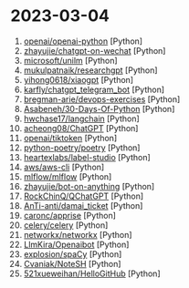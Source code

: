 # 2023-03-04

1. [openai/openai-python](https://github.com/openai/openai-python "The OpenAI Python library provides convenient access to the OpenAI API from applications written in the Python language.") [Python]
2. [zhayujie/chatgpt-on-wechat](https://github.com/zhayujie/chatgpt-on-wechat "使用ChatGPT搭建微信聊天机器人，基于ChatGPT3.5 API和itchat实现。Wechat robot based on ChatGPT, which using OpenAI api and itchat library.") [Python]
3. [microsoft/unilm](https://github.com/microsoft/unilm "Large-scale Self-supervised Pre-training Across Tasks, Languages, and Modalities") [Python]
4. [mukulpatnaik/researchgpt](https://github.com/mukulpatnaik/researchgpt "An open-source LLM based research assistant that allows you to have a conversation with a research paper") [Python]
5. [yihong0618/xiaogpt](https://github.com/yihong0618/xiaogpt "play chatgpt with xiaomi ai speaker") [Python]
6. [karfly/chatgpt_telegram_bot](https://github.com/karfly/chatgpt_telegram_bot "") [Python]
7. [bregman-arie/devops-exercises](https://github.com/bregman-arie/devops-exercises "Linux, Jenkins, AWS, SRE, Prometheus, Docker, Python, Ansible, Git, Kubernetes, Terraform, OpenStack, SQL, NoSQL, Azure, GCP, DNS, Elastic, Network, Virtualization. DevOps Interview Questions") [Python]
8. [Asabeneh/30-Days-Of-Python](https://github.com/Asabeneh/30-Days-Of-Python "30 days of Python programming challenge is a step-by-step guide to learn the Python programming language in 30 days. This challenge may take more than100 days, follow your own pace.") [Python]
9. [hwchase17/langchain](https://github.com/hwchase17/langchain "⚡ Building applications with LLMs through composability ⚡") [Python]
10. [acheong08/ChatGPT](https://github.com/acheong08/ChatGPT "Reverse engineered ChatGPT API") [Python]
11. [openai/tiktoken](https://github.com/openai/tiktoken "") [Python]
12. [python-poetry/poetry](https://github.com/python-poetry/poetry "Python packaging and dependency management made easy") [Python]
13. [heartexlabs/label-studio](https://github.com/heartexlabs/label-studio "Label Studio is a multi-type data labeling and annotation tool with standardized output format") [Python]
14. [aws/aws-cli](https://github.com/aws/aws-cli "Universal Command Line Interface for Amazon Web Services") [Python]
15. [mlflow/mlflow](https://github.com/mlflow/mlflow "Open source platform for the machine learning lifecycle") [Python]
16. [zhayujie/bot-on-anything](https://github.com/zhayujie/bot-on-anything "Connect AI models (like ChatGPT-3.5, GPT-3.0) to apps (like Wechat, public account, DingTalk, Telegram, QQ). 将 ChatGPT 等算法模型应用于各类平台，目前已完成命令行、个人微信、公众号、QQ、Telegram、Gmail邮箱、Slack，计划接入Web、企业微信、钉钉等。") [Python]
17. [RockChinQ/QChatGPT](https://github.com/RockChinQ/QChatGPT "高稳定性、低耦合、支持插件、适配多种模型的 ChatGPT QQ 机器人") [Python]
18. [AnTi-anti/damai_ticket](https://github.com/AnTi-anti/damai_ticket "大麦网抢票脚本") [Python]
19. [caronc/apprise](https://github.com/caronc/apprise "Apprise - Push Notifications that work with just about every platform!") [Python]
20. [celery/celery](https://github.com/celery/celery "Distributed Task Queue (development branch)") [Python]
21. [networkx/networkx](https://github.com/networkx/networkx "Network Analysis in Python") [Python]
22. [LlmKira/Openaibot](https://github.com/LlmKira/Openaibot "Gpt-3.5-turbo ChatGPT Bot/Voice Assistant | 📱 Cross-Platform | 🦾 Async | 🗣 Good Contextual Support | 🌻 sh & docker Deployment| 🔌 API Server Provided| 🎤 Azure/Vits for Voice Chatting |🌎 Real-time Information Searching| 📷 Multi-modal/Image Understanding | 💐 Self-maintained LLM Framework") [Python]
23. [explosion/spaCy](https://github.com/explosion/spaCy "💫 Industrial-strength Natural Language Processing (NLP) in Python") [Python]
24. [Cvaniak/NoteSH](https://github.com/Cvaniak/NoteSH "NoteSH fully functional sticky notes App in your Terminal!") [Python]
25. [521xueweihan/HelloGitHub](https://github.com/521xueweihan/HelloGitHub "分享 GitHub 上有趣、入门级的开源项目。Share interesting, entry-level open source projects on GitHub.") [Python]
